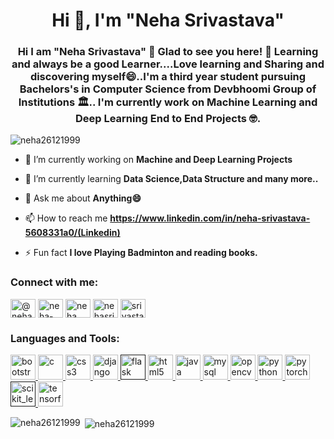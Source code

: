 <h1 align="center">Hi 👋, I'm "Neha Srivastava"</h1>
<h3 align="center">Hi I am "Neha Srivastava" 👋 Glad to see you here! 🤩 Learning and always be a good Learner....Love learning and Sharing and discovering myself😄..I'm a third year student pursuing Bachelors's in Computer Science from Devbhoomi Group of Institutions 🏛.. I'm currently work on Machine Learning and Deep Learning End to End Projects 🤓.</h3>

<p align="left"> <img src="https://komarev.com/ghpvc/?username=neha26121999" alt="neha26121999" /> </p>

- 🔭 I’m currently working on **Machine and Deep Learning Projects**

- 🌱 I’m currently learning **Data Science,Data Structure and many more..**

- 💬 Ask me about **Anything😄**

- 📫 How to reach me **https://www.linkedin.com/in/neha-srivastava-5608331a0/(Linkedin)**

- ⚡ Fun fact **I love Playing Badminton and reading books.**

<p align="left">
<h3 align="left">Connect with me:</h3>
<a href="https://twitter.com/@nehakum52303968" target="blank"><img align="center" src="https://cdn.jsdelivr.net/npm/simple-icons@3.0.1/icons/twitter.svg" alt="@nehakum52303968" height="30" width="40" /></a>
<a href="https://linkedin.com/in/neha-srivastava-5608331a0" target="blank"><img align="center" src="https://cdn.jsdelivr.net/npm/simple-icons@3.0.1/icons/linkedin.svg" alt="neha-srivastava-5608331a0" height="30" width="40" /></a>
<a href="https://fb.com/neha srivastava" target="blank"><img align="center" src="https://cdn.jsdelivr.net/npm/simple-icons@3.0.1/icons/facebook.svg" alt="neha srivastava" height="30" width="40" /></a>
<a href="https://instagram.com/nehasrivastava026" target="blank"><img align="center" src="https://cdn.jsdelivr.net/npm/simple-icons@3.0.1/icons/instagram.svg" alt="nehasrivastava026" height="30" width="40" /></a>
<a href="https://www.hackerrank.com/srivastavanehak1" target="blank"><img align="center" src="https://cdn.jsdelivr.net/npm/simple-icons@3.0.1/icons/hackerrank.svg" alt="srivastavanehak1" height="30" width="40" /></a>
</p>

<h3 align="left">Languages and Tools:</h3>
<p align="left"> <a href="https://getbootstrap.com" target="_blank"> <img src="https://devicons.github.io/devicon/devicon.git/icons/bootstrap/bootstrap-plain.svg" alt="bootstrap" width="40" height="40"/> </a> <a href="https://www.cprogramming.com/" target="_blank"> <img src="https://devicons.github.io/devicon/devicon.git/icons/c/c-original.svg" alt="c" width="40" height="40"/> </a> <a href="https://www.w3schools.com/css/" target="_blank"> <img src="https://devicons.github.io/devicon/devicon.git/icons/css3/css3-original-wordmark.svg" alt="css3" width="40" height="40"/> </a> <a href="https://www.djangoproject.com/" target="_blank"> <img src="https://devicons.github.io/devicon/devicon.git/icons/django/django-original.svg" alt="django" width="40" height="40"/> </a> <a href="" target="_blank"> <img src="https://www.vectorlogo.zone/logos/pocoo_flask/pocoo_flask-icon.svg" alt="flask" width="40" height="40"/> </a> <a href="https://www.w3.org/html/" target="_blank"> <img src="https://devicons.github.io/devicon/devicon.git/icons/html5/html5-original-wordmark.svg" alt="html5" width="40" height="40"/> </a> <a href="https://www.java.com" target="_blank"> <img src="https://devicons.github.io/devicon/devicon.git/icons/java/java-original-wordmark.svg" alt="java" width="40" height="40"/> </a> <a href="https://www.mysql.com/" target="_blank"> <img src="https://devicons.github.io/devicon/devicon.git/icons/mysql/mysql-original-wordmark.svg" alt="mysql" width="40" height="40"/> </a> <a href="https://opencv.org/" target="_blank"> <img src="https://www.vectorlogo.zone/logos/opencv/opencv-icon.svg" alt="opencv" width="40" height="40"/> </a> <a href="https://www.python.org" target="_blank"> <img src="https://devicons.github.io/devicon/devicon.git/icons/python/python-original.svg" alt="python" width="40" height="40"/> </a> <a href="https://pytorch.org/" target="_blank"> <img src="https://www.vectorlogo.zone/logos/pytorch/pytorch-icon.svg" alt="pytorch" width="40" height="40"/> </a> <a href="" target="_blank"> <img src="https://upload.wikimedia.org/wikipedia/commons/0/05/Scikit_learn_logo_small.svg" alt="scikit_learn" width="40" height="40"/> </a> <a href="https://www.tensorflow.org" target="_blank"> <img src="https://www.vectorlogo.zone/logos/tensorflow/tensorflow-icon.svg" alt="tensorflow" width="40" height="40"/> </a> </p>

<p><img align="left" src="https://github-readme-stats.vercel.app/api/top-langs/?username=neha26121999&layout=compact" alt="neha26121999" />

&nbsp;<img align="center" src="https://github-readme-stats.vercel.app/api?username=neha26121999&show_icons=true" alt="neha26121999" /></p>
